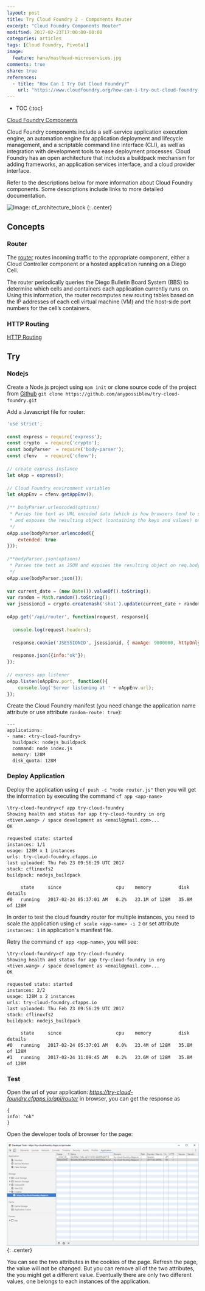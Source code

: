 ```yaml
---
layout: post
title: Try Cloud Foundry 2 - Components Router
excerpt: "Cloud Foundry Components Router"
modified: 2017-02-23T17:00:00-00:00
categories: articles
tags: [Cloud Foundry, Pivotal]
image:
  feature: hana/masthead-microservices.jpg
comments: true
share: true
references:
  - title: "How Can I Try Out Cloud Foundry?"
    url: "https://www.cloudfoundry.org/how-can-i-try-out-cloud-foundry-2016/"
---
```


* TOC
{:toc}

[Cloud Foundry Components][cloudfoundry-concepts-architecture]

Cloud Foundry components include a self-service application execution engine, an automation engine for application deployment and lifecycle management, and a scriptable command line interface (CLI), as well as integration with development tools to ease deployment processes. Cloud Foundry has an open architecture that includes a buildpack mechanism for adding frameworks, an application services interface, and a cloud provider interface.

Refer to the descriptions below for more information about Cloud Foundry components. Some descriptions include links to more detailed documentation.

![Image: cf_architecture_block ](https://docs.cloudfoundry.org/concepts/images/cf_architecture_block.png)
{: .center}

## Concepts

### Router

The [router][router] routes incoming traffic to the appropriate component, either a Cloud Controller component or a hosted application running on a Diego Cell.

The router periodically queries the Diego Bulletin Board System (BBS) to determine which cells and containers each application currently runs on. Using this information, the router recomputes new routing tables based on the IP addresses of each cell virtual machine (VM) and the host-side port numbers for the cell’s containers.

### HTTP Routing

[HTTP Routing][HTTP-Routing]

## Try

### Nodejs

Create a Node.js project using `npm init` or clone source code of the project from [Github][github-project] `git clone https://github.com/anypossiblew/try-cloud-foundry.git`

Add a Javascript file for router:

```javascript
'use strict';

const express = require('express');
const crypto  = require('crypto');
const bodyParser  = require('body-parser');
const cfenv   = require('cfenv');

// create express instance
let oApp = express();

// Cloud Foundry environment variables
let oAppEnv = cfenv.getAppEnv();

/** bodyParser.urlencoded(options)
 * Parses the text as URL encoded data (which is how browsers tend to send form data from regular forms set to POST)
 * and exposes the resulting object (containing the keys and values) on req.body
 */
oApp.use(bodyParser.urlencoded({
    extended: true
}));

/**bodyParser.json(options)
 * Parses the text as JSON and exposes the resulting object on req.body.
 */
oApp.use(bodyParser.json());

var current_date = (new Date()).valueOf().toString();
var random = Math.random().toString();
var jsessionid = crypto.createHash('sha1').update(current_date + random).digest('hex');

oApp.get('/api/router', function(request, response){

  console.log(request.headers);

  response.cookie('JSESSIONID', jsessionid, { maxAge: 9000000, httpOnly: true });

  response.json({info:"ok"});
});

// express app listener
oApp.listen(oAppEnv.port, function(){
    console.log('Server listening at ' + oAppEnv.url);
});
```

Create the Cloud Foundry manifest (you need change the application name attribute or use attribute `random-route: true`):

```
---
applications:
- name: <try-cloud-foundry>
  buildpack: nodejs_buildpack
  command: node index.js
  memory: 128M
  disk_quota: 128M
```

### Deploy Application

Deploy the application using `cf push -c "node router.js"` then you will get the information by executing the command `cf app <app-name>`

```
\try-cloud-foundry>cf app try-cloud-foundry
Showing health and status for app try-cloud-foundry in org <tiven.wang> / space development as <email@gmail.com>...
OK

requested state: started
instances: 1/1
usage: 128M x 1 instances
urls: try-cloud-foundry.cfapps.io
last uploaded: Thu Feb 23 09:56:29 UTC 2017
stack: cflinuxfs2
buildpack: nodejs_buildpack

     state     since                    cpu    memory          disk            details
#0   running   2017-02-24 05:37:01 AM   0.2%   23.1M of 128M   35.8M of 128M
```

In order to test the cloud foundry router for multiple instances, you need to scale the application using `cf scale <app-name> -i 2` or set attribute `instances: 1` in application's manifest file.

Retry the command `cf app <app-name>`, you will see:

```
\try-cloud-foundry>cf app try-cloud-foundry
Showing health and status for app try-cloud-foundry in org <tiven.wang> / space development as <email@gmail.com>...
OK

requested state: started
instances: 2/2
usage: 128M x 2 instances
urls: try-cloud-foundry.cfapps.io
last uploaded: Thu Feb 23 09:56:29 UTC 2017
stack: cflinuxfs2
buildpack: nodejs_buildpack

     state     since                    cpu    memory          disk            details
#0   running   2017-02-24 05:37:01 AM   0.0%   23.4M of 128M   35.8M of 128M
#1   running   2017-02-24 11:09:45 AM   0.2%   23.6M of 128M   35.8M of 128M
```

### Test

Open the url of your application: *https://try-cloud-foundry.cfapps.io/api/router* in browser, you can get the response as

```
{
info: "ok"
}
```

Open the developer tools of browser for the page:

![image: cf router cookies](/images/cloud/cf/cf-router-dev-tools-cookies.png)
{: .center}

You can see the two attributes in the cookies of the page. Refresh the page, the value will not be changed. But you can remove all of the two attributes, the you might get a different value. Eventually there are only two different values, one belongs to each instances of the application.



[cloudfoundry-concepts-architecture]:https://docs.cloudfoundry.org/concepts/architecture
[router]:https://docs.cloudfoundry.org/concepts/architecture/router.html
[HTTP-Routing]:https://docs.cloudfoundry.org/concepts/http-routing.html

[github-project]:https://github.com/anypossiblew/try-cloud-foundry
